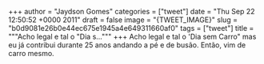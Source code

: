 
+++
author = "Jaydson Gomes"
categories = ["tweet"]
date = "Thu Sep 22 12:50:52 +0000 2011"
draft = false
image = "{TWEET_IMAGE}"
slug = "b0d9081e26b0e44ec675e1945a4e649311660af0"
tags = ["tweet"]
title = """Acho legal e tal o "Dia s..."""
+++
Acho legal e tal o 'Dia sem Carro" mas eu já contribui durante 25 anos andando a pé e de busão. Então, vim de carro mesmo.
